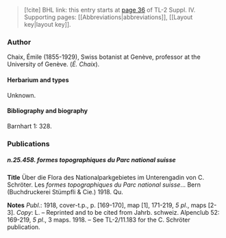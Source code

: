 > [!cite] BHL link: this entry starts at [page 36](https://www.biodiversitylibrary.org/item/103860#page/46/mode/1up) of TL-2 Suppl. IV.
> Supporting pages: [[Abbreviations|abbreviations]], [[Layout key|layout key]].

### Author

Chaix, Émile (1855-1929), Swiss botanist at Genève, professor at the University of Genève. (*É. Chaix*).

#### Herbarium and types

Unknown.

#### Bibliography and biography

Barnhart 1: 328.

### Publications

##### n.25.458. formes topographiques du Parc national suisse

**Title**
Über die Flora des Nationalparkgebietes im Unterengadin von C. Schröter. Les *formes topographiques du Parc national suisse*... Bern (Buchdruckerei Stümpfli & Cie.) 1918. Qu.

**Notes**
*Publ*.: 1918, cover-t.p., p. \[169-170\], map \[1\], 171-219, *5 pl*., maps \[2-3\]. *Copy*: L. – Reprinted and to be cited from Jahrb. schweiz. Alpenclub 52: 169-219, *5 pl*., 3 maps. 1918. – See TL-2/11.183 for the C. Schröter publication.

